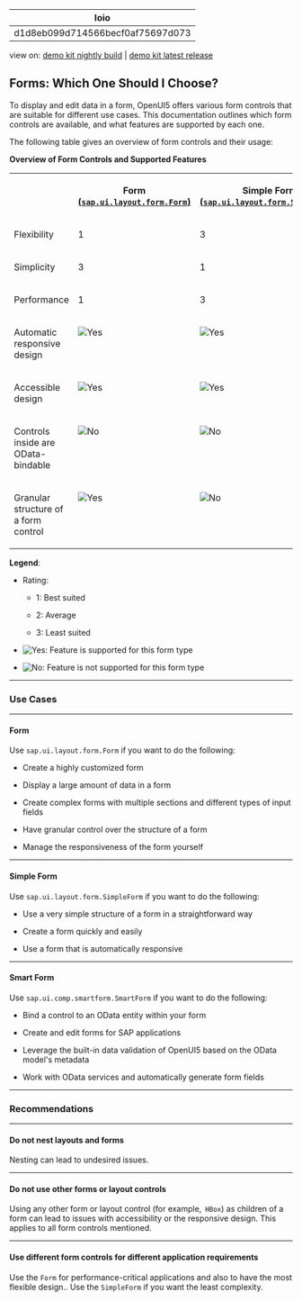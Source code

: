<!-- loiod1d8eb099d714566becf0af75697d073 -->

| loio |
| -----|
| d1d8eb099d714566becf0af75697d073 |

<div id="loio">

view on: [demo kit nightly build](https://sdk.openui5.org/nightly/#/topic/d1d8eb099d714566becf0af75697d073) | [demo kit latest release](https://sdk.openui5.org/topic/d1d8eb099d714566becf0af75697d073)</div>

## Forms: Which One Should I Choose?

To display and edit data in a form, OpenUI5 offers various form controls that are suitable for different use cases. This documentation outlines which form controls are available, and what features are supported by each one.

The following table gives an overview of form controls and their usage:

**Overview of Form Controls and Supported Features**


<table>
<tr>
<th valign="top">



</th>
<th valign="top">

Form [\(`sap.ui.layout.form.Form`\)](https://sdk.openui5.org/api/sap.ui.layout.form.Form) 



</th>
<th valign="top">

Simple Form [\(`sap.ui.layout.form.SimpleForm`\)](https://sdk.openui5.org/api/sap.ui.layout.form.SimpleForm) 



</th>
<th valign="top">

Smart Form [\(`sap.ui.comp.smartform.SmartForm`\)](https://sdk.openui5.org/api/sap.ui.comp.smartform.SmartForm) 



</th>
</tr>
<tr>
<td valign="top">

Flexibility



</td>
<td valign="top">

1



</td>
<td valign="top">

3



</td>
<td valign="top">

2



</td>
</tr>
<tr>
<td valign="top">

Simplicity



</td>
<td valign="top">

3



</td>
<td valign="top">

1



</td>
<td valign="top">

2



</td>
</tr>
<tr>
<td valign="top">

Performance



</td>
<td valign="top">

1



</td>
<td valign="top">

3



</td>
<td valign="top">

2



</td>
</tr>
<tr>
<td valign="top">

Automatic responsive design



</td>
<td valign="top">

![Yes](images/loio3cb17ee88aed44d2bf1d14b97728c709_LowRes.gif)



</td>
<td valign="top">

![Yes](images/loio3cb17ee88aed44d2bf1d14b97728c709_LowRes.gif)



</td>
<td valign="top">

![Yes](images/loio3cb17ee88aed44d2bf1d14b97728c709_LowRes.gif)



</td>
</tr>
<tr>
<td valign="top">

Accessible design



</td>
<td valign="top">

![Yes](images/loio3cb17ee88aed44d2bf1d14b97728c709_LowRes.gif)



</td>
<td valign="top">

![Yes](images/loio3cb17ee88aed44d2bf1d14b97728c709_LowRes.gif)



</td>
<td valign="top">

![Yes](images/loio3cb17ee88aed44d2bf1d14b97728c709_LowRes.gif)



</td>
</tr>
<tr>
<td valign="top">

Controls inside are OData-bindable



</td>
<td valign="top">

![No](images/loio5befb5af20ed42fd9052a99014d953a3_LowRes.gif)



</td>
<td valign="top">

![No](images/loio5befb5af20ed42fd9052a99014d953a3_LowRes.gif)



</td>
<td valign="top">

![Yes](images/loio3cb17ee88aed44d2bf1d14b97728c709_LowRes.gif)



</td>
</tr>
<tr>
<td valign="top">

Granular structure of a form control



</td>
<td valign="top">

![Yes](images/loio3cb17ee88aed44d2bf1d14b97728c709_LowRes.gif)



</td>
<td valign="top">

![No](images/loio5befb5af20ed42fd9052a99014d953a3_LowRes.gif)



</td>
<td valign="top">

![Yes](images/loio3cb17ee88aed44d2bf1d14b97728c709_LowRes.gif)



</td>
</tr>
</table>

**Legend**:

-   Rating:

    -   1: Best suited

    -   2: Average

    -   3: Least suited


-   ![Yes](images/loio3cb17ee88aed44d2bf1d14b97728c709_LowRes.gif): Feature is supported for this form type

-   ![No](images/loio5befb5af20ed42fd9052a99014d953a3_LowRes.gif): Feature is not supported for this form type


***

<a name="loiod1d8eb099d714566becf0af75697d073__section_ohd_n2p_dzb"/>

### Use Cases

***

#### Form

Use `sap.ui.layout.form.Form` if you want to do the following:

-   Create a highly customized form

-   Display a large amount of data in a form

-   Create complex forms with multiple sections and different types of input fields

-   Have granular control over the structure of a form

-   Manage the responsiveness of the form yourself


***

#### Simple Form

Use `sap.ui.layout.form.SimpleForm` if you want to do the following:

-   Use a very simple structure of a form in a straightforward way

-   Create a form quickly and easily

-   Use a form that is automatically responsive


***

#### Smart Form

Use `sap.ui.comp.smartform.SmartForm` if you want to do the following:

-   Bind a control to an OData entity within your form

-   Create and edit forms for SAP applications

-   Leverage the built-in data validation of OpenUI5 based on the OData model's metadata

-   Work with OData services and automatically generate form fields


***

<a name="loiod1d8eb099d714566becf0af75697d073__section_vtp_3xq_dzb"/>

### Recommendations

***

#### Do not nest layouts and forms

Nesting can lead to undesired issues.

***

#### Do not use other forms or layout controls

Using any other form or layout control \(for example,  `HBox`\) as children of a form can lead to issues with accessibility or the responsive design. This applies to all form controls mentioned.

***

#### Use different form controls for different application requirements

Use the `Form` for performance-critical applications and also to have the most flexible design.. Use the `SimpleForm` if you want the least complexity.

